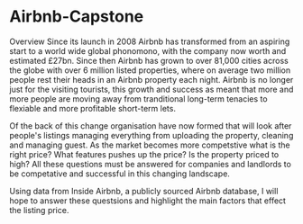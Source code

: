 # Airbnb-Capstone

Overview
Since its launch in 2008 Airbnb has transformed from an aspiring start to a world wide global phonomono, with the company now worth and estimated £27bn. Since then Airbnb has grown to over 81,000 cities across the globe with over 6 million listed properties, where on average two million people rest their heads in an Airbnb property each night. Airbnb is no longer just for the visiting tourists, this growth and success as meant that more and more people are moving away from tranditional long-term tenacies to flexiable and more profitable short-term lets.

Of the back of this change organisation have now formed that will look after people's listings managing everything from uploading the property, cleaning and managing guest. As the market becomes more competstive what is the right price? What features pushes up the price? Is the property priced to high? All these questions must be answered for companies and landlords to be competative and successful in this changing landscape.

Using data from Inside Airbnb, a publicly sourced Airbnb database, I will hope to answer these questsions and highlight the main factors that effect the listing price.
